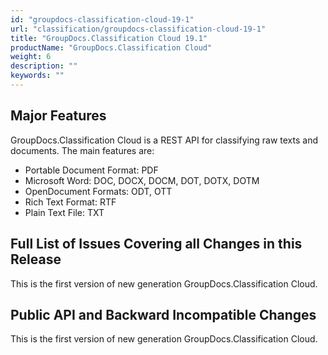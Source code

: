 ```yaml
---
id: "groupdocs-classification-cloud-19-1"
url: "classification/groupdocs-classification-cloud-19-1"
title: "GroupDocs.Classification Cloud 19.1"
productName: "GroupDocs.Classification Cloud"
weight: 6
description: ""
keywords: ""
---
```


## Major Features ##

GroupDocs.Classification Cloud is a REST API for classifying raw texts and documents. The main features are:

* Portable Document Format: PDF
* Microsoft Word: DOC, DOCX, DOCM, DOT, DOTX, DOTM
* OpenDocument Formats: ODT, OTT
* Rich Text Format: RTF
* Plain Text File: TXT

## Full List of Issues Covering all Changes in this Release ##

This is the first version of new generation GroupDocs.Classification Cloud.

## Public API and Backward Incompatible Changes ##

This is the first version of new generation GroupDocs.Classification Cloud.